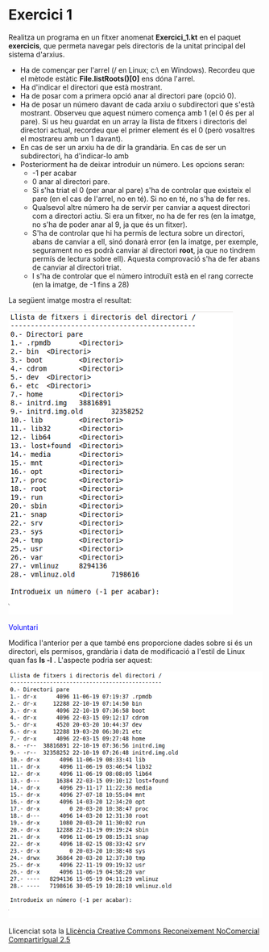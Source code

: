 # <a name="main"></a>**Exercici 1**

Realitza un programa en un fitxer anomenat **Exercici\_1.kt** en el paquet **exercicis**, que permeta navegar pels directoris de la unitat principal del sistema d'arxius.

- Ha de començar per l'arrel (/ en Linux; c:\ en Windows). Recordeu que el mètode estàtic **File.listRoots()[0]** ens dóna l'arrel.
- Ha d'indicar el directori que està mostrant.
- Ha de posar com a primera opció anar al directori pare (opció 0).
- Ha de posar un número davant de cada arxiu o subdirectori que s'està mostrant. Observeu que aquest número comença amb 1 (el 0 és per al pare). Si us heu guardat en un array la llista de fitxers i directoris del directori actual, recordeu que el primer element és el 0 (però vosaltres el mostrareu amb un 1 davant).
- En cas de ser un arxiu ha de dir la grandària. En cas de ser un subdirectori, ha d'indicar-lo amb **<directori>**
- Posteriorment ha de deixar introduir un número. Les opcions seran: 
  - -1 per acabar
  - 0 anar al directori pare.
  - Si s'ha triat el 0 (per anar al pare) s'ha de controlar que existeix el pare (en el cas de l'arrel, no en té). Si no en té, no s'ha de fer res.
  - Qualsevol altre número ha de servir per canviar a aquest directori com a directori actiu. Si era un fitxer, no ha de fer res (en la imatge, no s'ha de poder anar al 9, ja que és un fitxer).
  - S'ha de controlar que hi ha permís de lectura sobre un directori, abans de canviar a ell, sinó donarà error (en la imatge, per exemple, segurament no es podrà canviar al directori **root**, ja que no tindrem permís de lectura sobre ell). Aquesta comprovació s'ha de fer abans de canviar al directori triat.
  - I s'ha de controlar que el número introduït està en el rang correcte (en la imatge, de -1 fins a 28)

La següent imatge mostra el resultat:

![ref2](T1_Ex_1_1.png)

<span style="color: blue;">Voluntari</span>

Modifica l'anterior per a que també ens proporcione dades sobre si és un directori, els permisos, grandària i data de modificació a l'estil de Linux quan fas **ls -l** . L'aspecte podria ser aquest:

![ref3](T1_Ex_1_2.png)


Llicenciat sota la [Llicència Creative Commons Reconeixement NoComercial CompartirIgual 2.5](http://creativecommons.org/licenses/by-nc-sa/2.5/)



